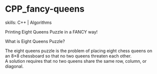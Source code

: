 # CPP_fancy-queens

skills: C++ | Algorithms

Printing Eight Queens Puzzle in a FANCY way!




What is Eight Queens Puzzle?

The eight queens puzzle is the problem of placing eight chess queens on an 8×8 chessboard so that no two queens threaten each other.</br>
A solution requires that no two queens share the same row, column, or diagonal.

